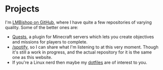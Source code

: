 # Projects

I'm [LMBishop on GitHub](https://github.com/LMBishop), where I have quite a few
repositories of varying quality. Some of the better ones are:

* [Quests](https://github.com/LMBishop/Quests), a plugin for Minecraft servers
  which lets you create objectives and missions for players to complete.
* [/spotify](/spotify), so I can share what I'm
  listening to at this very moment. Though it's still a work in progress, and
  the actual repository for it is the same one as this website.
* If you're a Linux nerd then maybe my 
  [dotfiles](https://github.com/LMBishop/dotfiles) are of interest to you.
